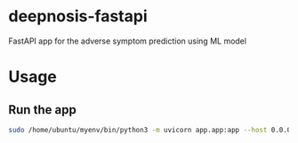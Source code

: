 # deepnosis-fastapi
FastAPI app for the adverse symptom prediction using ML model

# Usage
## Run the app
```bash
sudo /home/ubuntu/myenv/bin/python3 -m uvicorn app.app:app --host 0.0.0.0 --port 80 --reload
```